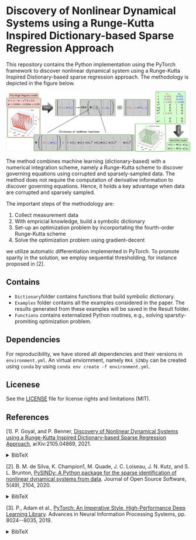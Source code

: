 # Discovery of Nonlinear Dynamical Systems using a Runge-Kutta Inspired Dictionary-based Sparse Regression Approach

This repository contains the Python implementation using the PyTorch framework to discover nonlinear dynamical system using a Runge-Kutta Inspired Distionary-based sparse regression approach. The methodology is depicted in the figure below.

<p align="center">
<img src="Img/RK4_SINDy.png"
     alt="RK4-SINDy"
     width="700"/>
</p>
     
The method combines machine learning (dictionary-based) with a numerical integration scheme, namely a Runge-Kutta scheme to discover governing equations using corrupted and sparsely-sampled data. The method does not require the computation of derivative information to discover governing equations. Hence, it holds a key advantage when data are corrupted and sparsely sampled. 

The important steps of the methodology are:

1. Collect measurement data  
2. With empricial knowledge, build a symbolic dictionary
3. Set-up an optimization problem by incorportating the fourth-order Runge-Kutta scheme
4. Solve the optimization problem using gradient-decent 
 	
we utilize automatic differentiation implemented in PyTorch. To promote sparity in the solution, we employ sequential thresholding, for instance proposed in [2]. 


## Contains
* `Dictionary`folder contains functions that build symbolic dictionary. 
* `Examples` folder contains all the examples considered in the paper. The results generated from these examples will be saved in the Result folder. 
* `Functions` contains externalized Python routines, e.g., solving sparsity-promiting optimization problem. 

## Dependencies
For reproducibility, we have stored all dependencies and their versions in `environment.yml`. An virtual enviornment, namely `RK4_SINDy` can be created using `conda` by using `conda env create -f environment.yml`. 

## Licenese
See the [LICENSE](LICENSE) file for license rights and limitations (MIT).



## References
[1]. P. Goyal, and P. Benner, [Discovery of Nonlinear Dynamical Systems using a Runge-Kutta Inspired Dictionary-based Sparse Regression Approach](https://arxiv.org/abs/2105.04869), arXiv:2105.04869, 2021.
<details><summary>BibTeX</summary><pre>
@TechReport{morGoyB21a,
  author =       {Goyal, P. and Benner, P.},
  title =        {Discovery of Nonlinear Dynamical Systems using a {R}unge-{K}utta Inspired Dictionary-Based Sparse Regression Approach},
  institution =  {arXiv},
  year =         2021,
  type =         {e-print},
  number =       {2105.04869},
  url =          {https://arxiv.org/abs/2105.04869},
  note =         {cs.LG}
}
</pre></details>

[2]. B. M. de Silva, K. Champion1, M. Quade, J. C. Loiseau, J. N. Kutz, and S. L. Brunton, [PySINDy: A Python package for the sparse identification of nonlinear dynamical systems from data](https://joss.theoj.org/papers/10.21105/joss.02104). Journal of Open Source Software, 5(49), 2104, 2020.
<details><summary>BibTeX</summary><pre>
@article{desilva2020,
doi = {10.21105/joss.02104},
url = {https://doi.org/10.21105/joss.02104},
year = {2020},
publisher = {The Open Journal},
volume = {5},
number = {49},
pages = {2104},
author = {Brian de Silva and Kathleen Champion and Markus Quade and Jean-Christophe Loiseau and J. Kutz and Steven Brunton},
title = {PySINDy: A Python package for the sparse identification of nonlinear dynamical systems from data},
journal = {Journal of Open Source Software}
}
</pre></details>

[3]. P., Adam et al., [PyTorch: An Imperative Style, High-Performance Deep Learning Library](http://papers.neurips.cc/paper/9015-pytorch-an-imperative-style-high-performance-deep-learning-library.pdf). Advances in Neural Information Processing Systems, pp. 8024--8035, 2019.<details><summary>BibTeX</summary><pre>
@incollection{NEURIPS2019_9015,
title = {PyTorch: An Imperative Style, High-Performance Deep Learning Library},
author = {Paszke, Adam and Gross, Sam and Massa, Francisco and Lerer, Adam and Bradbury, James and Chanan, Gregory and Killeen, Trevor and Lin, Zeming and Gimelshein, Natalia and Antiga, Luca and Desmaison, Alban and Kopf, Andreas and Yang, Edward and DeVito, Zachary and Raison, Martin and Tejani, Alykhan and Chilamkurthy, Sasank and Steiner, Benoit and Fang, Lu and Bai, Junjie and Chintala, Soumith},
booktitle = {Advances in Neural Information Processing Systems 32},
editor = {H. Wallach and H. Larochelle and A. Beygelzimer and F. d\textquotesingle Alch\'{e}-Buc and E. Fox and R. Garnett},
pages = {8024--8035},
year = {2019},
publisher = {Curran Associates, Inc.},
url = {http://papers.neurips.cc/paper/9015-pytorch-an-imperative-style-high-performance-deep-learning-library.pdf}
}
</pre></details>






